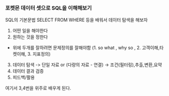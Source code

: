 
### 포켓몬 데이터 셋으로 SQL을 이해해보기

SQL의 기본문법 
SELECT 
FROM 
WHERE 등을 배워서
데이터 탐색을 해보자


1. 어떤 일을 해야한다
2. 원하는 것을 정한다
- 위에 두개를 잘하려면 문제정의를 잘해야함 (1. so what , why so , 2. 고객이해,타켓이해, 3. 지표정의)
3. 데이터 탐색 -> 단일 자료 or (다량의 자료 - 연결) -> 조건(필터링),추출,변환,요약
4. 데이터 결과 검증
5. 피드백/활용


여기서 3,4번을 위주로 배우게 된다.
